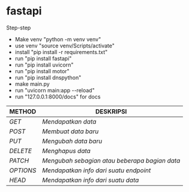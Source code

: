 # fastapi

Step-step
- Make venv "python -m venv venv"
- use venv "source venv/Scripts/activate"
- install "pip install -r requirements.txt"
- run "pip install fastapi"
- run "pip install uvicorn"
- run "pip install motor"
- run "pip install dnspython"
- make main.py
- run "uvicorn main:app --reload"
- run "127.0.0.1:8000/docs" for docs

| METHOD | DESKRIPSI |
| ------- | ----- |
| *GET* | _Mendapatkan data_ |
| *POST* | _Membuat data baru_ |
| *PUT* | _Mengubah data baru_ |
| *DELETE* | _Menghapus data_ |
| *PATCH* | _Mengubah sebagian atau beberapa bagian data_ |
| *OPTIONS* | _Mendapatkan info dari suatu endpoint_ |
| *HEAD* | _Mendapatkan info dari suatu data_ |